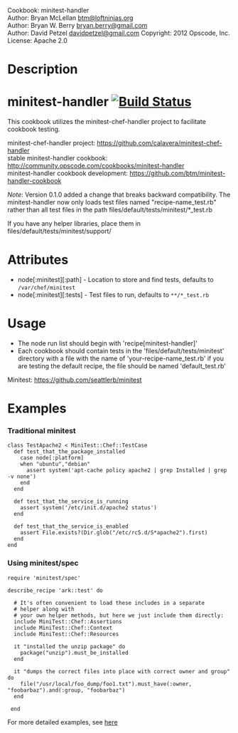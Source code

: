 Cookbook: minitest-handler  
Author: Bryan McLellan <btm@loftninjas.org>  
Author: Bryan W. Berry <bryan.berry@gmail.com>  
Author: David Petzel <davidpetzel@gmail.com>
Copyright: 2012 Opscode, Inc.  
License: Apache 2.0  

Description
===========

# <a name="title"></a> minitest-handler [![Build Status](https://secure.travis-ci.org/btm/minitest-handler-cookbook.png?branch=master)](http://travis-ci.org/btm/minitest-handler-cookbook)

This cookbook utilizes the minitest-chef-handler project to facilitate cookbook testing.

minitest-chef-handler project: https://github.com/calavera/minitest-chef-handler  
stable minitest-handler cookbook: http://community.opscode.com/cookbooks/minitest-handler  
minitest-handler cookbook development: https://github.com/btm/minitest-handler-cookbook  

*Note*: Version 0.1.0 added a change that breaks backward compatibility. The minitest-handler now only loads 
test files named "recipe-name_test.rb" rather than all test files in the path files/default/tests/minitest/*_test.rb

If you have any helper libraries, place them in files/default/tests/minitest/support/

Attributes
==========

* node[:minitest][:path] - Location to store and find tests, defaults to `/var/chef/minitest`
* node[:minitest][:tests] - Test files to run, defaults to `**/*_test.rb`

Usage
=====

* The node run list should begin with 'recipe[minitest-handler]'
* Each cookbook should contain tests in the 'files/default/tests/minitest' directory with a file with the name of 'your-recipe-name_test.rb' if you are testing the default recipe, the file should be named 'default_test.rb'

Minitest: https://github.com/seattlerb/minitest

Examples
========

### Traditional minitest

    class TestApache2 < MiniTest::Chef::TestCase
      def test_that_the_package_installed
        case node[:platform]
        when "ubuntu","debian"
          assert system('apt-cache policy apache2 | grep Installed | grep -v none')
        end
      end
    
      def test_that_the_service_is_running
        assert system('/etc/init.d/apache2 status')
      end
    
      def test_that_the_service_is_enabled
        assert File.exists?(Dir.glob("/etc/rc5.d/S*apache2").first)
      end
    end


### Using minitest/spec

    require 'minitest/spec'

    describe_recipe 'ark::test' do

      # It's often convenient to load these includes in a separate
      # helper along with
      # your own helper methods, but here we just include them directly:
      include MiniTest::Chef::Assertions
      include MiniTest::Chef::Context
      include MiniTest::Chef::Resources

      it "installed the unzip package" do
        package("unzip").must_be_installed
      end

      it "dumps the correct files into place with correct owner and group" do
        file("/usr/local/foo_dump/foo1.txt").must_have(:owner, "foobarbaz").and(:group, "foobarbaz")
      end

     end

For more detailed examples, see [here](https://github.com/calavera/minitest-chef-handler/blob/v0.4.0/examples/spec_examples/files/default/tests/minitest/example_test.rb)
